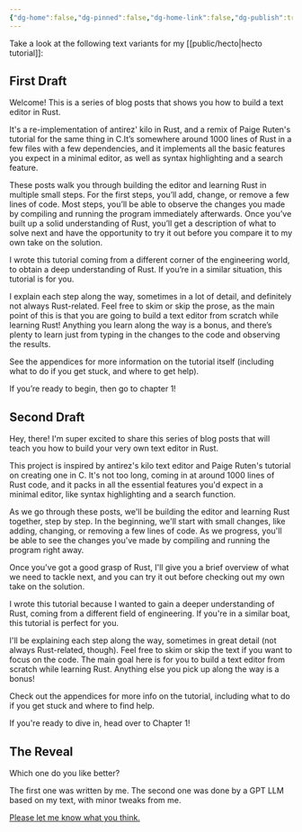 ```yaml
---
{"dg-home":false,"dg-pinned":false,"dg-home-link":false,"dg-publish":true,"type":"post","disabled rules":["header-increment","yaml-title","yaml-title-alias","file-name-heading"],"title":"GPT vs Me","dg-permalink":"gpt-vs-me/","created-date":"2024-04-18T15:52:12","aliases":["GPT vs Me"],"linter-yaml-title-alias":"GPT vs Me","updated-date":"2025-05-05T17:44:22","dg-path":"gpt-vs-me.md","permalink":"/gpt-vs-me/","dgPassFrontmatter":true,"created":"2024-04-18T15:52:12","updated":"2025-05-05T17:44:22"}
---
```



Take a look at the following text variants for my [[public/hecto\|hecto tutorial]]:

## First Draft
Welcome!  This is a series of blog posts that shows you how to build a text editor in Rust.

It's a re-implementation of antirez' kilo in Rust, and a remix of Paige Ruten's tutorial for the same thing in C.It’s somewhere around 1000 lines of Rust in a few files with a few dependencies, and it implements all the basic features you expect in a minimal editor, as well as syntax highlighting and a search feature.

These posts walk you through building the editor and learning Rust in multiple small steps. For the first steps, you’ll add, change, or remove a few lines of code. Most steps, you’ll be able to observe the changes you made by compiling and running the program immediately afterwards. Once you’ve built up a solid understanding of Rust, you’ll get a description of what to solve next and have the opportunity to try it out before you compare it to my own take on the solution.

I wrote this tutorial coming from a different corner of the engineering world, to obtain a deep understanding of Rust. If you’re in a similar situation, this tutorial is for you.

I explain each step along the way, sometimes in a lot of detail, and definitely not always Rust-related. Feel free to skim or skip the prose, as the main point of this is that you are going to build a text editor from scratch while learning Rust! Anything you learn along the way is a bonus, and there’s plenty to learn just from typing in the changes to the code and observing the results.

See the appendices for more information on the tutorial itself (including what to do if you get stuck, and where to get help).

If you’re ready to begin, then go to chapter 1!

## Second Draft
Hey, there! I'm super excited to share this series of blog posts that will teach you how to build your very own text editor in Rust.

This project is inspired by antirez's kilo text editor and Paige Ruten's tutorial on creating one in C. It's not too long, coming in at around 1000 lines of Rust code, and it packs in all the essential features you'd expect in a minimal editor, like syntax highlighting and a search function.

As we go through these posts, we'll be building the editor and learning Rust together, step by step. In the beginning, we'll start with small changes, like adding, changing, or removing a few lines of code. As we progress, you'll be able to see the changes you've made by compiling and running the program right away.

Once you've got a good grasp of Rust, I'll give you a brief overview of what we need to tackle next, and you can try it out before checking out my own take on the solution.

I wrote this tutorial because I wanted to gain a deeper understanding of Rust, coming from a different field of engineering. If you're in a similar boat, this tutorial is perfect for you.

I'll be explaining each step along the way, sometimes in great detail (not always Rust-related, though). Feel free to skim or skip the text if you want to focus on the code. The main goal here is for you to build a text editor from scratch while learning Rust. Anything else you pick up along the way is a bonus!

Check out the appendices for more info on the tutorial, including what to do if you get stuck and where to find help.

If you're ready to dive in, head over to Chapter 1!

## The Reveal
Which one do you like better?

The first one was written by me. The second one was done by a GPT LLM based on my text, with minor tweaks from me.

[Please let me know what you think.](https://philippflenker.com)
